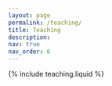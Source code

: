 ```yaml
---
layout: page
permalink: /teaching/
title: Teaching
description:
nav: true
nav_order: 6
---
```


{% include teaching.liquid %}
